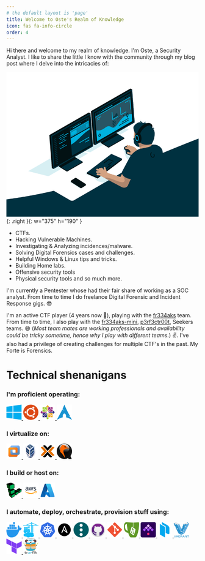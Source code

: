```yaml
---
# the default layout is 'page'
title: Welcome to Oste's Realm of Knowledge
icon: fas fa-info-circle
order: 4
---
```




Hi there and welcome to my realm of knowledge. I'm Oste, a Security Analyst. I like to share the little I know with the community through my blog post where I delve into the intricacies of:

![Desktop View](/assets/img/Posts/resources/code.gif){: .right }{: w="375" h="190" }

  - CTFs.
  - Hacking Vulnerable Machines.
  - Investigating & Analyzing incidences/malware.
  - Solving Digital Forensics cases and challenges.
  - Helpful Windows & Linux tips and tricks.
  - Building Home labs.
  - Offensive security tools
  - Physical security tools and so much more.

I'm currently a Pentester whose had their fair share of working as a SOC analyst. From time to time I do freelance Digital Forensic and Incident Response gigs. 😎 

I'm an active CTF player (4 years now 🙈), playing with the [fr334aks](https://blog.fr334aks.com/) team.  From time to time, I also play with the [fr334aks-mini](https://fr334aks-mini.github.io/), [p3rf3ctr00t](https://perfectroot.wiki/), Seekers teams. 😅 (*Most team mates are working professionals and availability could be tricky sometime, hence why I play with different teams.*) ✌. I've also had a privilege of creating challenges for multiple CTF's in the past. My Forte is Forensics.

# Technical shenanigans

<!-- <h3 align="left">I'm proficient operating:</h3>
<p align="left"> <a href="https://www.microsoft.com/en-us/windows?r=1" target="_blank" rel="noreferrer"> <img src="/assets/img/About/windows.png" alt="windows" width="40" height="40"/> </a> <a href="https://ubuntu.com/" target="_blank" rel="noreferrer"> <img src="/assets/img/About/ubuntu.png" alt="ubuntu" width="40" height="40"/> </a> <a href="https://www.centos.org/" target="_blank" rel="noreferrer"> <img src="/assets/img/About/centos.png" alt="centos" width="40" height="40"/> </a> <a href="https://archlinux.org/" target="_blank" rel="noreferrer"> <img src="/assets/img/About/arch.png" alt="arch" width="40" height="40"/> </a> <a href="https://www.debian.org/" target="_blank" rel="noreferrer"> <img src="/assets/img/About/debian.png" alt="debian" width="40" height="40"/></a> <a href="https://www.microsoft.com/en-us/windows-server" target="_blank" rel="noreferrer"> <img src="/assets/img/About/windowsserver.png" alt="windowsserver" width="40" height="40"/></a></p> -->


<h3 align="left">I'm proficient operating:</h3>
<p align="left"> <a href="https://www.microsoft.com/en-us/windows?r=1" target="_blank" rel="noreferrer"> <img src="/assets/img/About/windows.png" alt="windows" width="40" height="40"/> </a> <a href="https://ubuntu.com/" target="_blank" rel="noreferrer"> <img src="/assets/img/About/ubuntu.png" alt="ubuntu" width="40" height="40"/> </a> <a href="https://www.centos.org/" target="_blank" rel="noreferrer"> <img src="/assets/img/About/centos.png" alt="centos" width="40" height="40"/> </a> <a href="https://archlinux.org/" target="_blank" rel="noreferrer"> <img src="/assets/img/About/arch.png" alt="arch" width="40" height="40"/> </a> </p>


<h3 align="left">I virtualize on:</h3>
<p align="left"> <a href="https://www.vmware.com/" target="_blank" rel="noreferrer"> <img src="/assets/img/About/vmware.png" alt="vmware" width="40" height="40"/> </a> <a href="https://www.virtualbox.org/" target="_blank" rel="noreferrer"> <img src="/assets/img/About/virtualbox.png" alt="virtualbox" width="40" height="40"/> </a><a href="https://www.proxmox.com/en/" target="_blank" rel="noreferrer"> <img src="/assets/img/About/proxmox.png" alt="proxmox" width="40" height="40"/> </a><a href="https://www.qemu.org/" target="_blank" rel="noreferrer"> <img src="/assets/img/About/qemu.png" alt="qemu" width="40" height="40"/> </a></p>


<h3 align="left">I build or host on:</h3>
<p align="left"> <a href="https://www.linode.com/" target="_blank" rel="noreferrer"> <img src="/assets/img/About/linode.png" alt="linode" width="40" height="40"/> </a> <a href="https://aws.amazon.com/" target="_blank" rel="noreferrer"> <img src="/assets/img/About/aws.png" alt="aws" width="40" height="40"/> </a> <a href="https://azure.microsoft.com/en-us" target="_blank" rel="noreferrer"> <img src="/assets/img/About/azure.png" alt="azure" width="40" height="40"/> </a></p>


<h3 align="left">I automate, deploy, orchestrate, provision stuff using:</h3>
<p align="left"> <a href="https://www.docker.com/" target="_blank" rel="noreferrer"> <img src="/assets/img/About/docker.svg" alt="docker" width="40" height="40"/> </a> <a href="https://www.portainer.io/" target="_blank" rel="noreferrer"> <img src="/assets/img/About/portainer.svg" alt="portainer" width="40" height="40"/> </a> <a href="https://kubernetes.io/" target="_blank" rel="noreferrer"> <img src="/assets/img/About/kubernetes.png" alt="kubernetes" width="40" height="40"/> </a> <a href="https://www.ansible.com/" target="_blank" rel="noreferrer"> <img src="/assets/img/About/ansible.svg" alt="ansible" width="40" height="40"/> </a> <a href="https://www.semui.co/" target="_blank" rel="noreferrer"> <img src="/assets/img/About/semaphore.png" alt="semaphore" width="40" height="40"/> </a> <a href="https://github.com/" target="_blank" rel="noreferrer"> <img src="/assets/img/About/github.png" alt="github" width="40" height="40"/> </a> <a href="https://git-scm.com/" target="_blank" rel="noreferrer"> <img src="/assets/img/About/git.png" alt="git" width="40" height="40"/> </a> <a href="https://about.gitea.com/" target="_blank" rel="noreferrer"> <img src="/assets/img/About/gitea.png" alt="gitea" width="40" height="40"/> </a> <a href="https://kestra.io/" target="_blank" rel="noreferrer"> <img src="/assets/img/About/kestra.svg" alt="kestra" width="40" height="40"/> </a> <a href="https://www.packer.io/" target="_blank" rel="noreferrer"> <img src="/assets/img/About/packer.svg" alt="packer" width="40" height="40"/> </a> <a href="https://www.vagrantup.com/" target="_blank" rel="noreferrer"> <img src="/assets/img/About/vagrant.png" alt="vagrant" width="40" height="40"/> </a> <a href="https://www.terraform.io/" target="_blank" rel="noreferrer"> <img src="/assets/img/About/teraform.png" alt="teraform" width="40" height="40"/> </a> <a href="https://traefik.io/traefik/" target="_blank" rel="noreferrer"> <img src="/assets/img/About/traefic.png" alt="traefik" width="40" height="40"/> </a></p>


<!-- ![CRTA](https://api.accredible.com/v1/frontend/credential_website_embed_image/badge/129955105){: .left }
 -->


<script data-name="BMC-Widget" data-cfasync="false" src="https://cdnjs.buymeacoffee.com/1.0.0/widget.prod.min.js" data-id="oste" data-description="Support me on Buy me a coffee!" data-message="" data-color="#FF5F5F" data-position="Right" data-x_margin="18" data-y_margin="18"></script>
